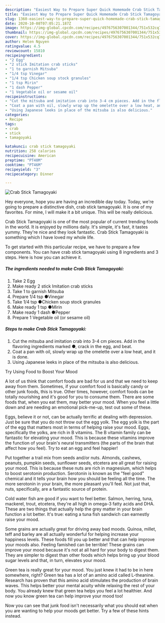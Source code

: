 ```yaml
---
description: "Easiest Way to Prepare Super Quick Homemade Crab Stick Tamagoyaki"
title: "Easiest Way to Prepare Super Quick Homemade Crab Stick Tamagoyaki"
slug: 1360-easiest-way-to-prepare-super-quick-homemade-crab-stick-tamagoyaki
date: 2020-10-08T07:05:21.187Z
image: https://img-global.cpcdn.com/recipes/4976756307001344/751x532cq70/crab-stick-tamagoyaki-recipe-main-photo.jpg
thumbnail: https://img-global.cpcdn.com/recipes/4976756307001344/751x532cq70/crab-stick-tamagoyaki-recipe-main-photo.jpg
cover: https://img-global.cpcdn.com/recipes/4976756307001344/751x532cq70/crab-stick-tamagoyaki-recipe-main-photo.jpg
author: Helen Nguyen
ratingvalue: 4.5
reviewcount: 15810
recipeingredient:
- "2 Egg"
- "2 stick Imitation crab sticks"
- "1 to garnish Mitsuba"
- "1/4 tsp Vinegar"
- "1/4 tsp Chicken soup stock granules"
- "1 tsp Mirin"
- "1 dash Pepper"
- "1 Vegetable oil or sesame oil"
recipeinstructions:
- "Cut the mitsuba and imitation crab into 3-4 cm pieces. Add in the flavoring ingredients marked ●, crack in the egg, and beat."
- "Coat a pan with oil, slowly wrap up the omelette over a low heat, and it is done."
- "Using Japanese leeks in place of the mitsuba is also delicious."
categories:
- Recipe
tags:
- crab
- stick
- tamagoyaki

katakunci: crab stick tamagoyaki 
nutrition: 258 calories
recipecuisine: American
preptime: "PT40M"
cooktime: "PT46M"
recipeyield: "3"
recipecategory: Dinner

---
```



![Crab Stick Tamagoyaki](https://img-global.cpcdn.com/recipes/4976756307001344/751x532cq70/crab-stick-tamagoyaki-recipe-main-photo.jpg)

Hey everyone, hope you are having an incredible day today. Today, we're going to prepare a distinctive dish, crab stick tamagoyaki. It is one of my favorites. For mine, I will make it a bit unique. This will be really delicious.

Crab Stick Tamagoyaki is one of the most popular of current trending foods in the world. It is enjoyed by millions daily. It's simple, it's fast, it tastes yummy. They're nice and they look fantastic. Crab Stick Tamagoyaki is something which I have loved my whole life.




To get started with this particular recipe, we have to prepare a few components. You can have crab stick tamagoyaki using 8 ingredients and 3 steps. Here is how you can achieve it.

<!--inarticleads1-->

##### The ingredients needed to make Crab Stick Tamagoyaki:

1. Take 2 Egg
1. Make ready 2 stick Imitation crab sticks
1. Take 1 to garnish Mitsuba
1. Prepare 1/4 tsp ●Vinegar
1. Take 1/4 tsp ●Chicken soup stock granules
1. Make ready 1 tsp ●Mirin
1. Make ready 1 dash ●Pepper
1. Prepare 1 Vegetable oil (or sesame oil)




<!--inarticleads2-->

##### Steps to make Crab Stick Tamagoyaki:

1. Cut the mitsuba and imitation crab into 3-4 cm pieces. Add in the flavoring ingredients marked ●, crack in the egg, and beat.
1. Coat a pan with oil, slowly wrap up the omelette over a low heat, and it is done.
1. Using Japanese leeks in place of the mitsuba is also delicious.




Try Using Food to Boost Your Mood


A lot of us think that comfort foods are bad for us and that we need to keep away from them. Sometimes, if your comfort food is basically candy or other junk foods, this is true. Other times, however, comfort foods can be totally nourishing and it's good for you to consume them. There are some foods that, when you eat them, may better your mood. When you feel a little down and are needing an emotional pick-me-up, test out some of these.

Eggs, believe it or not, can be actually terrific at dealing with depression. Just be sure that you do not throw out the egg yolk. The egg yolk is the part of the egg that matters most in terms of helping raise your mood. Eggs, specifically the yolks, are rich in B vitamins. The B vitamin family can be fantastic for elevating your mood. This is because these vitamins improve the function of your brain's neural transmitters (the parts of the brain that affect how you feel). Try to eat an egg and feel happier!

Put together a trail mix from seeds and/or nuts. Almonds, cashews, peanuts, pumpkin seeds, sunflower seeds, etcetera are all great for raising your mood. This is because these nuts are rich in magnesium, which helps to boost serotonin production. Serotonin is known as the "feel good" chemical and it tells your brain how you should be feeling all the time. The more serotonin in your brain, the more pleasant you'll feel. Not just that, nuts, specifically, are a fantastic source of protein.

Cold water fish are good if you want to feel better. Salmon, herring, tuna, mackerel, trout, etcetera, they're all high in omega-3 fatty acids and DHA. These are two things that actually help the grey matter in your brain function a lot better. It's true: eating a tuna fish sandwich can earnestly raise your mood. 

Some grains are actually great for driving away bad moods. Quinoa, millet, teff and barley are all actually wonderful for helping increase your happiness levels. These foods fill you up better and that can help improve your moods also. Feeling famished can be terrible! These grains can improve your mood because it's not at all hard for your body to digest them. They are simpler to digest than other foods which helps bring up your blood sugar levels and that, in turn, elevates your mood.

Green tea is really great for your mood. You just knew it had to be in here somewhere, right? Green tea has a lot of an amino acid called L-theanine. Research has proven that this amino acid stimulates the production of brain waves. This helps better your mental acuity while relaxing the rest of your body. You already knew that green tea helps you feel a lot healthier. And now you know green tea can help improve your mood too!

Now you can see that junk food isn't necessarily what you should eat when you are wanting to help your moods get better. Try  a few  of  these  hints  instead.

